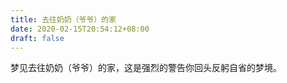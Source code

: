 ```yaml
---
title: 去往奶奶（爷爷）的家
date: 2020-02-15T20:54:12+08:00
draft: false
---
```


梦见去往奶奶（爷爷）的家，这是强烈的警告你回头反躬自省的梦境。

